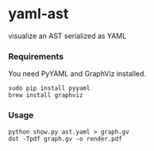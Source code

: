 # yaml-ast
visualize an AST serialized as YAML

### Requirements

You need PyYAML and GraphViz installed.

```
sudo pip install pyyaml
brew install graphviz
```

### Usage

```
python show.py ast.yaml > graph.gv
dot -Tpdf graph.gv -o render.pdf
```
